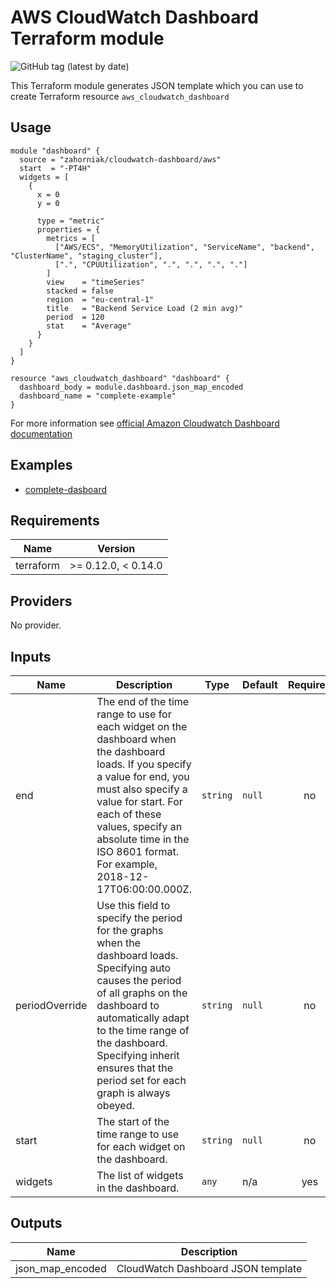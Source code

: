 # AWS CloudWatch Dashboard Terraform module

![GitHub tag (latest by date)](https://img.shields.io/github/v/tag/zahorniak/terraform-aws-cloudwatch-dashboard)

This Terraform module generates JSON template which you can use to create Terraform resource `aws_cloudwatch_dashboard`

## Usage

```hcl
module "dashboard" {
  source = "zahorniak/cloudwatch-dashboard/aws"
  start  = "-PT4H"
  widgets = [
    {
      x = 0
      y = 0

      type = "metric"
      properties = {
        metrics = [
          ["AWS/ECS", "MemoryUtilization", "ServiceName", "backend", "ClusterName", "staging_cluster"],
          [".", "CPUUtilization", ".", ".", ".", "."]
        ]
        view    = "timeSeries"
        stacked = false
        region  = "eu-central-1"
        title   = "Backend Service Load (2 min avg)"
        period  = 120
        stat    = "Average"
      }
    }
  ]
}

resource "aws_cloudwatch_dashboard" "dashboard" {
  dashboard_body = module.dashboard.json_map_encoded
  dashboard_name = "complete-example"
}
```

For more information see [official Amazon Cloudwatch Dashboard documentation](https://docs.aws.amazon.com/AmazonCloudWatch/latest/APIReference/CloudWatch-Dashboard-Body-Structure.html)

## Examples
* [complete-dasboard](https://github.com/zahorniak/terraform-aws-cloudwatch-dashboard/tree/master/examples/complete-dashboard)

<!-- BEGINNING OF PRE-COMMIT-TERRAFORM DOCS HOOK -->
## Requirements

| Name | Version |
|------|---------|
| terraform | >= 0.12.0, < 0.14.0 |

## Providers

No provider.

## Inputs

| Name | Description | Type | Default | Required |
|------|-------------|------|---------|:--------:|
| end | The end of the time range to use for each widget on the dashboard when the dashboard loads. If you specify a value for end, you must also specify a value for start. For each of these values, specify an absolute time in the ISO 8601 format. For example, 2018-12-17T06:00:00.000Z. | `string` | `null` | no |
| periodOverride | Use this field to specify the period for the graphs when the dashboard loads. Specifying auto causes the period of all graphs on the dashboard to automatically adapt to the time range of the dashboard. Specifying inherit ensures that the period set for each graph is always obeyed. | `string` | `null` | no |
| start | The start of the time range to use for each widget on the dashboard. | `string` | `null` | no |
| widgets | The list of widgets in the dashboard. | `any` | n/a | yes |

## Outputs

| Name | Description |
|------|-------------|
| json\_map\_encoded | CloudWatch Dashboard JSON template |

<!-- END OF PRE-COMMIT-TERRAFORM DOCS HOOK -->
